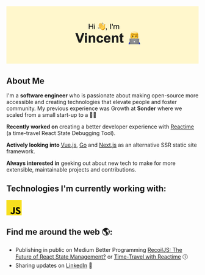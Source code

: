 <img src="imgassets/download (6).png">

## About Me
I'm a **software engineer** who is passionate about making open-source more accessible and creating technologies that elevate people and foster community. My previous experience was Growth at **Sonder** where we scaled from a small start-up to a 🦄🚀

<b>Recently worked on </b>creating a better developer experience with [Reactime](https://github.com/open-source-labs/reactime) (a  time-travel React State Debugging Tool). 

<b> Actively looking into </b> [Vue.js](https://vuejs.org/), [Go](https://golang.org/) and [Next.js](https://nextjs.org/) as an alternative SSR static site framework.

<b>Always interested in</b> geeking out about new tech to make for more extensible, maintainable projects and contributions. <br />

## Technologies I'm currently working with:

<img align="center" alt="Javascript" width="40px" src="imgassets/Javscript Logo.png" />

## Find me around the web 🌎:
- Publishing in public on Medium Better Programming <a href="https://medium.com/better-programming/recoiljs-the-future-of-react-state-management-ffb1345833b6">RecoilJS: The Future of React State Management?</a> or <a href="https://medium.com/better-programming/time-traveling-state-with-reactime-6-0-53fdc3ae2a20">Time-Travel with Reactime</a> 🕔
- Sharing updates on <a href="https://www.linkedin.com/in/vnguyenucla/">LinkedIn</a> 💼
